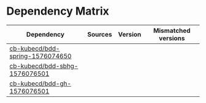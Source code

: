 # Dependency Matrix

Dependency | Sources | Version | Mismatched versions
---------- | ------- | ------- | -------------------
[cb-kubecd/bdd-spring-1576074650](https://github.com/cb-kubecd/bdd-spring-1576074650.git) |  | []() | 
[cb-kubecd/bdd-sbhg-1576076501](https://github.com/cb-kubecd/bdd-sbhg-1576076501.git) |  | []() | 
[cb-kubecd/bdd-gh-1576076501](https://github.com/cb-kubecd/bdd-gh-1576076501.git) |  | []() | 
